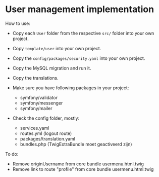 # User management implementation

How to use:
* Copy each `User` folder from the respective `src/` folder into your own project.
* Copy `template/user` into your own project.
* Copy the `config/packages/security.yaml` into your own project.
* Copy the MySQL migration and run it.
* Copy the translations.
* Make sure you have following packages in your project:
    * symfony/validator
    * symfony/messenger
    * symfony/mailer
  
* Check the config folder, mostly:
  * services.yaml
  * routes.yml (logout route)
  * packages/translation.yaml
  * bundles.php (TwigExtraBundle moet geactiveerd zijn)

To do:
* Remove originUsername from core bundle usermenu.html.twig
* Remove link to route "profile" from core bundle usermenu.html.twig
